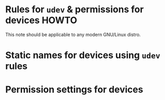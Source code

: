 # Rules for `udev` & permissions for devices HOWTO

This note should be applicable to any modern GNU/Linux distro.


# Static names for devices using `udev` rules





# Permission settings for devices




